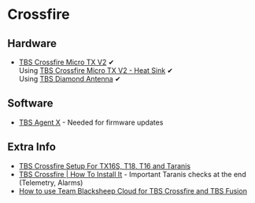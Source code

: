 # Crossfire

## Hardware

* [TBS Crossfire Micro TX V2](https://www.team-blacksheep.com/products/prod:crossfire_micro_tx) ✔\
Using [TBS Crossfire Micro TX V2 - Heat Sink](https://www.team-blacksheep.com/products/prod:xf_m_tx_heatsink) ✔\
Using [TBS Diamond Antenna](https://www.team-blacksheep.com/products/prod:diamond_antenna) ✔

## Software

* [TBS Agent X](https://www.team-blacksheep.com/products/prod:agentx) - Needed for firmware updates

## Extra Info

* [TBS Crossfire Setup For TX16S, T18, T16 and Taranis](https://oscarliang.com/crossfire-betaflight/)
* [TBS Crossfire | How To Install It](https://www.youtube.com/watch?v=DP5CnbGYvyg) - Important Taranis checks at the end (Telemetry, Alarms)
* [How to use Team Blacksheep Cloud for TBS Crossfire and TBS Fusion](https://blog.seidel-philipp.de/how-to-use-team-blacksheep-cloud-for-tbs-crossfire-and-tbs-fusion/)

